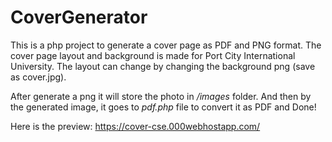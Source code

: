 # CoverGenerator

This is a php project to generate a cover page as PDF and PNG format. The cover page layout and background is made for Port City International University. The layout can change by changing the background png (save as cover.jpg).

After generate a png it will store the photo in */images* folder. And then by the generated image, it goes to _pdf.php_ file to convert it as PDF and Done!




Here is the preview: https://cover-cse.000webhostapp.com/
